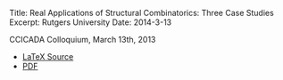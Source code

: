 Title: Real Applications of Structural Combinatorics: Three Case Studies
Excerpt: Rutgers University
Date: 2014-3-13


CCICADA Colloquium, March 13th, 2013


- [LaTeX Source]({filename}/pdfs/ccicada.tex)
- [PDF]({filename}/pdfs/ccicada.pdf)


